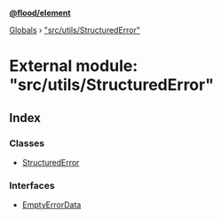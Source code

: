 **[@flood/element](../README.md)**

[Globals](../globals.md) › ["src/utils/StructuredError"](_src_utils_structurederror_.md)

# External module: "src/utils/StructuredError"

## Index

### Classes

* [StructuredError](../classes/_src_utils_structurederror_.structurederror.md)

### Interfaces

* [EmptyErrorData](../interfaces/_src_utils_structurederror_.emptyerrordata.md)